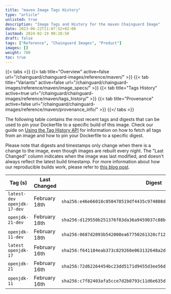 ```yaml
---
title: "maven Image Tags History"
type: "article"
unlisted: true
description: "Image Tags and History for the maven Chainguard Image"
date: 2023-06-22T11:07:52+02:00
lastmod: 2024-02-19 00:28:58
draft: false
tags: ["Reference", "Chainguard Images", "Product"]
images: []
weight: 700
toc: true
---
```


{{< tabs >}}
{{< tab title="Overview" active=false url="/chainguard/chainguard-images/reference/maven/" >}}
{{< tab title="Variants" active=false url="/chainguard/chainguard-images/reference/maven/image_specs/" >}}
{{< tab title="Tags History" active=true url="/chainguard/chainguard-images/reference/maven/tags_history/" >}}
{{< tab title="Provenance" active=false url="/chainguard/chainguard-images/reference/maven/provenance_info/" >}}
{{</ tabs >}}

The following table contains the most recent tags and digests that can be used to pin your Dockerfile to a specific build of this image. Check our guide on [Using the Tag History API](/chainguard/chainguard-images/using-the-tag-history-api/) for information on how to fetch all tags from an image and how to pin your Dockerfile to a specific digest.

Please note that digests and timestamps only change when there is a change to the image, even though images are rebuilt every night. The "Last Changed" column indicates when the image was last modified, and doesn't always reflect the latest build timestamp. For more information about how our reproducible builds work, please refer to [this blog post](https://www.chainguard.dev/unchained/reproducing-chainguards-reproducible-image-builds).

| Tag (s)                        | Last Changed  | Digest                                                                    |
|--------------------------------|---------------|---------------------------------------------------------------------------|
|  `latest-dev` `openjdk-17-dev` | February 18th | `sha256:e46e66018c050478519df4435c974808d16c0b4bd639af94008dfdd99ff02408` |
|  `openjdk-21-dev`              | February 18th | `sha256:d129550b251376f83da36a9459037c88b4e152c879da85407584148b9a2c1104` |
|  `openjdk-11-dev`              | February 18th | `sha256:0687d2093b542008ea67750261320cf1297a8948ba0016330ed4c33fbc2fd68b` |
|  `latest` `openjdk-17`         | February 16th | `sha256:f641184eab373c829260e063132648a2d889135d25ed5ea9e54ba678bdb94e00` |
|  `openjdk-21`                  | February 16th | `sha256:72d62264454bc23dd5171d9455d3ee56db5c20bbf0c3a3441aa307bf5848a710` |
|  `openjdk-11`                  | February 16th | `sha256:c7f82403afa5cce7d2b0793c11d6e635d123ef43b4defa6a8dedbf1e3ab6ba8f` |

